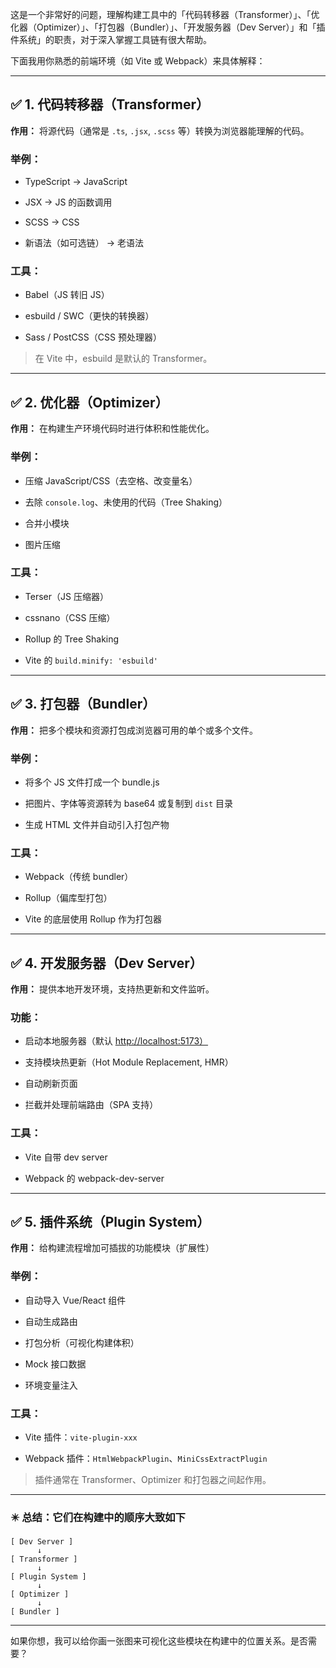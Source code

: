 
这是一个非常好的问题，理解构建工具中的「代码转移器（Transformer）」、「优化器（Optimizer）」、「打包器（Bundler）」、「开发服务器（Dev Server）」和「插件系统」的职责，对于深入掌握工具链有很大帮助。

下面我用你熟悉的前端环境（如 Vite 或 Webpack）来具体解释：

---

## ✅ 1. **代码转移器（Transformer）**

**作用：** 将源代码（通常是 `.ts`, `.jsx`, `.scss` 等）转换为浏览器能理解的代码。

### 举例：

- TypeScript → JavaScript
    
- JSX → JS 的函数调用
    
- SCSS → CSS
    
- 新语法（如可选链） → 老语法
    

### 工具：

- Babel（JS 转旧 JS）
    
- esbuild / SWC（更快的转换器）
    
- Sass / PostCSS（CSS 预处理器）
    

> 在 Vite 中，esbuild 是默认的 Transformer。

---

## ✅ 2. **优化器（Optimizer）**

**作用：** 在构建生产环境代码时进行体积和性能优化。

### 举例：

- 压缩 JavaScript/CSS（去空格、改变量名）
    
- 去除 `console.log`、未使用的代码（Tree Shaking）
    
- 合并小模块
    
- 图片压缩
    

### 工具：

- Terser（JS 压缩器）
    
- cssnano（CSS 压缩）
    
- Rollup 的 Tree Shaking
    
- Vite 的 `build.minify: 'esbuild'`
    

---

## ✅ 3. **打包器（Bundler）**

**作用：** 把多个模块和资源打包成浏览器可用的单个或多个文件。

### 举例：

- 将多个 JS 文件打成一个 bundle.js
    
- 把图片、字体等资源转为 base64 或复制到 `dist` 目录
    
- 生成 HTML 文件并自动引入打包产物
    

### 工具：

- Webpack（传统 bundler）
    
- Rollup（偏库型打包）
    
- Vite 的底层使用 Rollup 作为打包器
    

---

## ✅ 4. **开发服务器（Dev Server）**

**作用：** 提供本地开发环境，支持热更新和文件监听。

### 功能：

- 启动本地服务器（默认 [http://localhost:5173）](http://localhost:5173%EF%BC%89/)
    
- 支持模块热更新（Hot Module Replacement, HMR）
    
- 自动刷新页面
    
- 拦截并处理前端路由（SPA 支持）
    

### 工具：

- Vite 自带 dev server
    
- Webpack 的 webpack-dev-server
    

---

## ✅ 5. **插件系统（Plugin System）**

**作用：** 给构建流程增加可插拔的功能模块（扩展性）

### 举例：

- 自动导入 Vue/React 组件
    
- 自动生成路由
    
- 打包分析（可视化构建体积）
    
- Mock 接口数据
    
- 环境变量注入
    

### 工具：

- Vite 插件：`vite-plugin-xxx`
    
- Webpack 插件：`HtmlWebpackPlugin`、`MiniCssExtractPlugin`
    

> 插件通常在 Transformer、Optimizer 和打包器之间起作用。

---

### ✴️ 总结：它们在构建中的顺序大致如下

```
[ Dev Server ]
      ↓
[ Transformer ]
      ↓
[ Plugin System ]
      ↓
[ Optimizer ]
      ↓
[ Bundler ]
```

---

如果你想，我可以给你画一张图来可视化这些模块在构建中的位置关系。是否需要？